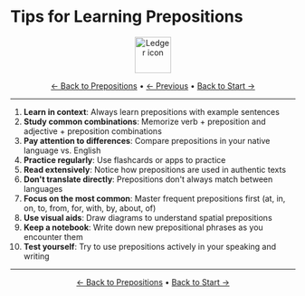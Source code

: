 # Tips for Learning Prepositions

<div align="center">
  <img src="https://cdn.jsdelivr.net/gh/twitter/twemoji@14.0.2/assets/72x72/1f4d2.png" alt="Ledger icon" width="64">
</div>

<div align="center">

[← Back to Prepositions](./README.md) • [← Previous](07-common-mistakes.md) • [Back to Start →](01-time.md)

</div>

---


1. **Learn in context**: Always learn prepositions with example sentences
2. **Study common combinations**: Memorize verb + preposition and adjective + preposition combinations
3. **Pay attention to differences**: Compare prepositions in your native language vs. English
4. **Practice regularly**: Use flashcards or apps to practice
5. **Read extensively**: Notice how prepositions are used in authentic texts
6. **Don't translate directly**: Prepositions don't always match between languages
7. **Focus on the most common**: Master frequent prepositions first (at, in, on, to, from, for, with, by, about, of)
8. **Use visual aids**: Draw diagrams to understand spatial prepositions
9. **Keep a notebook**: Write down new prepositional phrases as you encounter them
10. **Test yourself**: Try to use prepositions actively in your speaking and writing

---

<div align="center">

[← Back to Prepositions](./README.md) • [Back to Start →](01-time.md)

</div>
